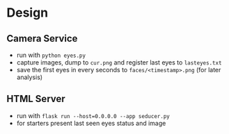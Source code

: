 
# Design

## Camera Service
- run with `python eyes.py`
- capture images, dump to `cur.png` and register last eyes to `lasteyes.txt`
- save the first eyes in every <interval> seconds to `faces/<timestamp>.png` (for later analysis)

## HTML Server
- run with `flask run --host=0.0.0.0 --app seducer.py`
- for starters present last seen eyes status and image